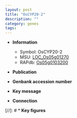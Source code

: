 ```yaml
---
layout: post
title: "OsCYP20-2"
description: ""
category: genes
tags: 
---
```


* **Information**  
    + Symbol: OsCYP20-2  
    + MSU: [LOC_Os05g01270](http://rice.uga.edu/cgi-bin/ORF_infopage.cgi?orf=LOC_Os05g01270)  
    + RAPdb: [Os05g0103200](http://rapdb.dna.affrc.go.jp/viewer/gbrowse_details/irgsp1?name=Os05g0103200)  

* **Publication**  

* **Genbank accession number**  

* **Key message**  

* **Connection**  

[//]: # * **Key figures**  


